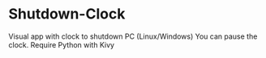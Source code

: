 # Shutdown-Clock
Visual app with clock to shutdown PC (Linux/Windows)
You can pause the clock.
Require Python with Kivy
